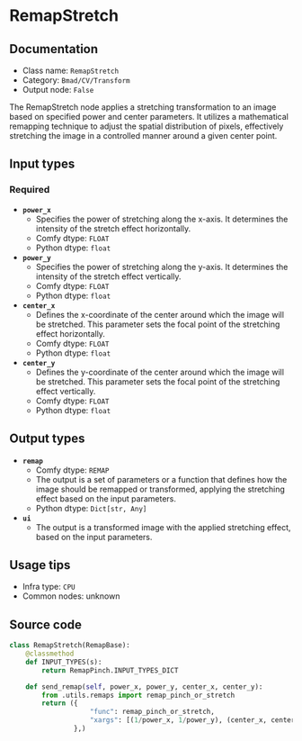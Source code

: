# RemapStretch
## Documentation
- Class name: `RemapStretch`
- Category: `Bmad/CV/Transform`
- Output node: `False`

The RemapStretch node applies a stretching transformation to an image based on specified power and center parameters. It utilizes a mathematical remapping technique to adjust the spatial distribution of pixels, effectively stretching the image in a controlled manner around a given center point.
## Input types
### Required
- **`power_x`**
    - Specifies the power of stretching along the x-axis. It determines the intensity of the stretch effect horizontally.
    - Comfy dtype: `FLOAT`
    - Python dtype: `float`
- **`power_y`**
    - Specifies the power of stretching along the y-axis. It determines the intensity of the stretch effect vertically.
    - Comfy dtype: `FLOAT`
    - Python dtype: `float`
- **`center_x`**
    - Defines the x-coordinate of the center around which the image will be stretched. This parameter sets the focal point of the stretching effect horizontally.
    - Comfy dtype: `FLOAT`
    - Python dtype: `float`
- **`center_y`**
    - Defines the y-coordinate of the center around which the image will be stretched. This parameter sets the focal point of the stretching effect vertically.
    - Comfy dtype: `FLOAT`
    - Python dtype: `float`
## Output types
- **`remap`**
    - Comfy dtype: `REMAP`
    - The output is a set of parameters or a function that defines how the image should be remapped or transformed, applying the stretching effect based on the input parameters.
    - Python dtype: `Dict[str, Any]`
- **`ui`**
    - The output is a transformed image with the applied stretching effect, based on the input parameters.
## Usage tips
- Infra type: `CPU`
- Common nodes: unknown


## Source code
```python
class RemapStretch(RemapBase):
    @classmethod
    def INPUT_TYPES(s):
        return RemapPinch.INPUT_TYPES_DICT

    def send_remap(self, power_x, power_y, center_x, center_y):
        from .utils.remaps import remap_pinch_or_stretch
        return ({
                    "func": remap_pinch_or_stretch,
                    "xargs": [(1/power_x, 1/power_y), (center_x, center_y)]
                },)

```
